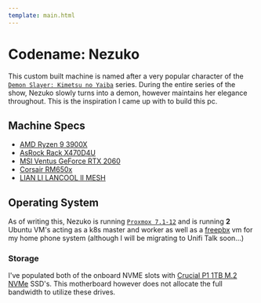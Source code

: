 ```yaml
---
template: main.html
---
```


# Codename: Nezuko

This custom built machine is named after a very popular character of the [`Demon Slayer: Kimetsu no Yaiba`](https://www.imdb.com/title/tt9335498/) series. During the entire series of the show, Nezuko slowly turns into a demon, however maintains her elegance throughout. This is the inspiration I came up with to build this pc.

## Machine Specs

- [AMD Ryzen 9 3900X](https://www.amazon.com/AMD-Ryzen-3900X-24-Thread-Processor/dp/B07SXMZLP9)
- [AsRock Rack X470D4U](https://www.asrockrack.com/general/productdetail.asp?Model=X470D4U#Specifications)
- [MSI Ventus GeForce RTX 2060](https://www.newegg.com/msi-geforce-rtx-2060-g2060vgp12c/p/N82E16814137719?quicklink=true)
- [Corsair RM650x](https://www.newegg.com/corsair-rmx-series-rm650x-2018-cp-9020178-na-650w/p/N82E16817139232?Item=N82E16817139232)
- [LIAN LI LANCOOL II MESH](https://www.newegg.com/white-lian-li-lancool-ii-rgb-mesh-atx-mid-tower/p/2AM-000Z-00087?Item=9SIAFSTFNJ2221)

## Operating System

As of writing this, Nezuko is running [`Proxmox 7.1-12`](https://www.proxmox.com/en/news/press-releases/proxmox-virtual-environment-7-1-released) and is running **2** Ubuntu VM's acting as a k8s master and worker as well as a [freepbx](https://www.freepbx.org/) vm for my home phone system (although I will be migrating to Unifi Talk soon...)

### Storage

I've populated both of the onboard NVME slots with [Crucial P1 1TB M.2 NVMe](https://www.crucial.com/ssd/eol_p1/ct1000p1ssd8) SSD's. This motherboard however does not allocate the full bandwidth to utilize these drives.